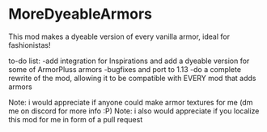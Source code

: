 # MoreDyeableArmors
This mod makes a dyeable version of every vanilla armor, ideal for fashionistas!

to-do list:
-add integration for Inspirations and add a dyeable version for some of ArmorPluss armors
-bugfixes and port to 1.13
-do a complete rewrite of the mod, allowing it to be compatible with EVERY mod that adds armors

Note: i would appreciate if anyone could make armor textures for me (dm me on discord for more info :P)
Note: i also would appreciate if you localize this mod for me in form of a pull request 
